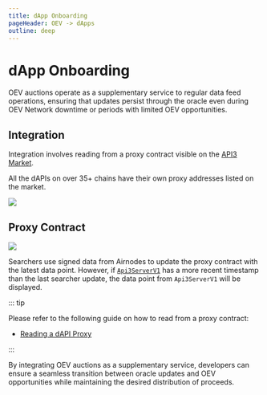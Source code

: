 ```yaml
---
title: dApp Onboarding
pageHeader: OEV -> dApps
outline: deep
---
```


<PageHeader/>

# dApp Onboarding

OEV auctions operate as a supplementary service to regular data feed operations,
ensuring that updates persist through the oracle even during OEV Network
downtime or periods with limited OEV opportunities.

## Integration

Integration involves reading from a proxy contract visible on the
[API3 Market](https://market.api3.org).

All the dAPIs on over 35+ chains have their own proxy addresses listed on the
market.

<div>
  <img src="/oev/dapps/assets/market.png" />
</div>

## Proxy Contract

<div>
  <img src="/dapis/assets/images/dAPI_explainer.png" />
</div>

Searchers use signed data from Airnodes to update the proxy contract with the
latest data point. However, if [`Api3ServerV1`](/dapis/reference/understand/)
has a more recent timestamp than the last searcher update, the data point from
`Api3ServerV1` will be displayed.

::: tip

Please refer to the following guide on how to read from a proxy contract:

- [Reading a dAPI Proxy](/oev/dapis/read-a-dapi/)

:::

By integrating OEV auctions as a supplementary service, developers can ensure a
seamless transition between oracle updates and OEV opportunities while
maintaining the desired distribution of proceeds.

